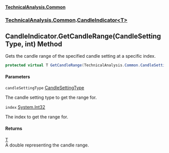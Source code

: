 #### [TechnicalAnalysis.Common](Atypical.TechnicalAnalysis.Common.md 'Atypical.TechnicalAnalysis.Common')
### [TechnicalAnalysis.Common](Atypical.TechnicalAnalysis.Common.md#TechnicalAnalysis.Common 'TechnicalAnalysis.Common').[CandleIndicator&lt;T&gt;](CandleIndicator_T_.md 'TechnicalAnalysis.Common.CandleIndicator<T>')

## CandleIndicator<T>.GetCandleRange(CandleSettingType, int) Method

Gets the candle range of the specified candle setting at a specific index.

```csharp
protected virtual T GetCandleRange(TechnicalAnalysis.Common.CandleSettingType candleSettingType, int index);
```
#### Parameters

<a name='TechnicalAnalysis.Common.CandleIndicator_T_.GetCandleRange(TechnicalAnalysis.Common.CandleSettingType,int).candleSettingType'></a>

`candleSettingType` [CandleSettingType](CandleSettingType.md 'TechnicalAnalysis.Common.CandleSettingType')

The candle setting type to get the range for.

<a name='TechnicalAnalysis.Common.CandleIndicator_T_.GetCandleRange(TechnicalAnalysis.Common.CandleSettingType,int).index'></a>

`index` [System.Int32](https://docs.microsoft.com/en-us/dotnet/api/System.Int32 'System.Int32')

The index to get the range for.

#### Returns
[T](CandleIndicator_T_.md#TechnicalAnalysis.Common.CandleIndicator_T_.T 'TechnicalAnalysis.Common.CandleIndicator<T>.T')  
A double representing the candle range.